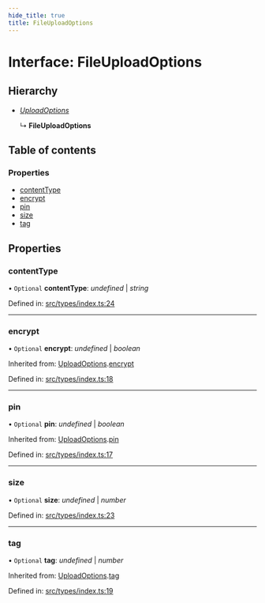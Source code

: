 ```yaml
---
hide_title: true
title: FileUploadOptions
---
```


# Interface: FileUploadOptions

## Hierarchy

* [*UploadOptions*](uploadoptions.md)

  ↳ **FileUploadOptions**

## Table of contents

### Properties

- [contentType](fileuploadoptions.md#contenttype)
- [encrypt](fileuploadoptions.md#encrypt)
- [pin](fileuploadoptions.md#pin)
- [size](fileuploadoptions.md#size)
- [tag](fileuploadoptions.md#tag)

## Properties

### contentType

• `Optional` **contentType**: *undefined* \| *string*

Defined in: [src/types/index.ts:24](https://github.com/ethersphere/bee-js/blob/313830a/src/types/index.ts#L24)

___

### encrypt

• `Optional` **encrypt**: *undefined* \| *boolean*

Inherited from: [UploadOptions](uploadoptions.md).[encrypt](uploadoptions.md#encrypt)

Defined in: [src/types/index.ts:18](https://github.com/ethersphere/bee-js/blob/313830a/src/types/index.ts#L18)

___

### pin

• `Optional` **pin**: *undefined* \| *boolean*

Inherited from: [UploadOptions](uploadoptions.md).[pin](uploadoptions.md#pin)

Defined in: [src/types/index.ts:17](https://github.com/ethersphere/bee-js/blob/313830a/src/types/index.ts#L17)

___

### size

• `Optional` **size**: *undefined* \| *number*

Defined in: [src/types/index.ts:23](https://github.com/ethersphere/bee-js/blob/313830a/src/types/index.ts#L23)

___

### tag

• `Optional` **tag**: *undefined* \| *number*

Inherited from: [UploadOptions](uploadoptions.md).[tag](uploadoptions.md#tag)

Defined in: [src/types/index.ts:19](https://github.com/ethersphere/bee-js/blob/313830a/src/types/index.ts#L19)
